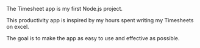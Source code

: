 The Timesheet app is my first Node.js project.

This productivity app is inspired by my hours spent writing my Timesheets on excel.

The goal is to make the app as easy to use and effective as possible.
